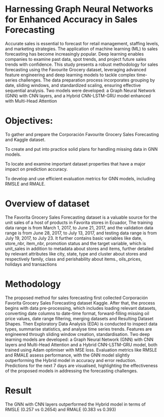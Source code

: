 # Harnessing Graph Neural Networks for Enhanced Accuracy in Sales Forecasting
Accurate sales is essential to forecast for retail management, staffing levels, and marketing strategies. The application of machine learning (ML) to sales forecasting has become increasingly popular. Deep learning enables companies to examine past data, spot trends, and project future sales trends with confidence. This study presents a robust methodology for sales forecasting using the Favourite Grocery dataset, leveraging advanced feature engineering and deep learning models to tackle complex time-series challenges. The data preparation process incorporates grouping by date, sliding windows, and standardized scaling, ensuring effective sequential analysis. Two models were developed: a Graph Neural Network (GNN) with CNN layers, and a Hybrid CNN-LSTM-GRU model enhanced with Multi-Head Attention
# Objectives:
To gather and prepare the Corporación Favourite Grocery Sales Forecasting and Kaggle dataset.

To create and put into practice solid plans for handling missing data in GNN models.

To locate and examine important dataset properties that have a major impact on prediction accuracy.

To develop and use efficient evaluation metrics for GNN models, including RMSLE and RMALE.
# Overview of dataset
The Favorita Grocery Sales Forecasting dataset is a valuable source for the unit sales of a host of products in Favorita stores in Ecuador, The training data range is from March 1, 2017, to June 21, 2017, and the validation data range is from June 28, 2017, to July 13, 2017, and testing data range is from July 19, 2017, to July 23. It further contains basic variables like date, store_nbr, item_nbr, promotion status and the target variable, which is unit_sales in addition to metadata about stores and items, further detailed by relevant attributes like city, state, type and cluster about stores and respectively family, class and perishability about items., oils_prices, holidays and transactions
# Methodology 
The proposed method for sales forecasting first collected Corporación Favorita Grocery Sales Forecasting dataset Kaggle. After that, the process begins with data pre-processing, which includes loading relevant datasets, converting date columns to date-time format, forward-filling missing oil price values, date range filtering, merging datasets and Resulting Dataset Shapes. Then Exploratory Data Analysis (EDA) is conducted to inspect data types, summarise statistics, and analyse time series trends. Features are engineered through sliding window creation, standardisation. Two deep learning models are developed: a Graph Neural Network (GNN) with CNN layers and Multi-Head Attention and a Hybrid CNN-LSTM-GRU model, both trained using Adam optimiser with MSE loss. Evaluation metrics like RMSLE and RMALE assess performance, with the GNN model slightly outperforming the Hybrid model in accuracy and error reduction. Predictions for the next 7 days are visualised, highlighting the effectiveness of the proposed models in addressing the forecasting challenges. 
# Result
The GNN with CNN layers outperformed the Hybrid model in terms of RMSLE (0.257 vs 0.2654) and RMALE (0.383 vs 0.393)
